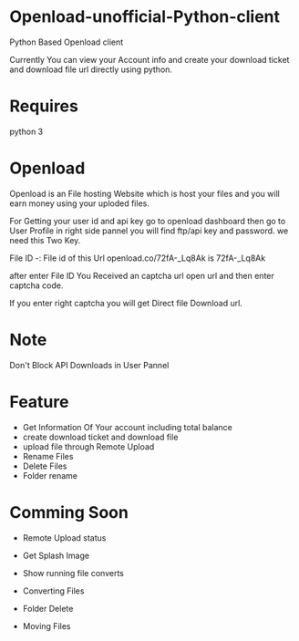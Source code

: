 # Openload-unofficial-Python-client
Python Based Openload client

Currently You can view your Account info and create your download ticket and download file url directly using python.

# Requires
python 3

# Openload
Openload is an File hosting Website which is host your files and you will earn money using your uploded files.

For Getting your user id and api key go to openload dashboard then go to User Profile in right side pannel you will find ftp/api key and password.
we need this Two Key.

File ID -: File id of this Url openload.co/72fA-_Lq8Ak is 72fA-_Lq8Ak

after enter File ID You Received an captcha url open url and then enter captcha code.

If you enter right captcha you will get Direct file Download url.

# Note

Don't Block API Downloads in User Pannel

# Feature
- Get Information Of Your account including total balance 
- create download ticket and download file
- upload file through Remote Upload
- Rename Files
- Delete Files
- Folder rename

# Comming Soon

- Remote Upload status
- Get Splash Image
- Show running file converts
- Converting Files

- Folder Delete
- Moving Files
